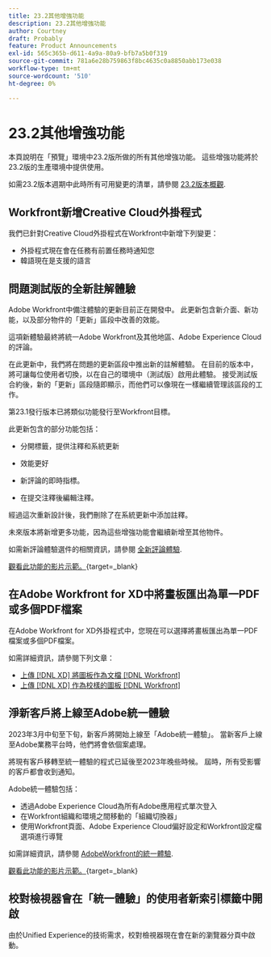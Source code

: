```yaml
---
title: 23.2其他增強功能
description: 23.2其他增強功能
author: Courtney
draft: Probably
feature: Product Announcements
exl-id: 565c365b-d611-4a9a-80a9-bfb7a5b0f319
source-git-commit: 781a6e28b759863f8bc4635c0a8850abb173e038
workflow-type: tm+mt
source-wordcount: '510'
ht-degree: 0%

---
```


# 23.2其他增強功能

本頁說明在「預覽」環境中23.2版所做的所有其他增強功能。 這些增強功能將於23.2版的生產環境中提供使用。

如需23.2版本週期中此時所有可用變更的清單，請參閱 [23.2版本概觀](/help/quicksilver/product-announcements/product-releases/23.2-release-activity/23-2-release-overview.md).

## Workfront新增Creative Cloud外掛程式

我們已針對Creative Cloud外掛程式在Workfront中新增下列變更：

* 外掛程式現在會在任務有前置任務時通知您
* 韓語現在是支援的語言

## 問題測試版的全新註解體驗

Adobe Workfront中備注體驗的更新目前正在開發中。 此更新包含新介面、新功能，以及部分物件的「更新」區段中改善的效能。

這項新體驗最終將統一Adobe Workfront及其他地區、Adobe Experience Cloud的評論。

在此更新中，我們將在問題的更新區段中推出新的註解體驗。 在目前的版本中，將可讓每位使用者切換，以在自己的環境中（測試版）啟用此體驗。 接受測試版合約後，新的「更新」區段隨即顯示，而他們可以像現在一樣繼續管理該區段的工作。

第23.1發行版本已將類似功能發行至Workfront目標。

此更新包含的部分功能包括：

* 分開標籤，提供注釋和系統更新

* 效能更好

* 新評論的即時指標。

* 在提交注釋後編輯注釋。

經過這次重新設計後，我們刪除了在系統更新中添加註釋。

未來版本將新增更多功能，因為這些增強功能會繼續新增至其他物件。

如需新評論體驗選件的相關資訊，請參閱 [全新評論體驗](/help/quicksilver/workfront-basics/updating-work-items-and-viewing-updates/unified-commenting-experience.md).

[觀看此功能的影片示範。](https://video.tv.adobe.com/v/3416962/){target=_blank}

## 在Adobe Workfront for XD中將畫板匯出為單一PDF或多個PDF檔案

在Adobe Workfront for XD外掛程式中，您現在可以選擇將畫板匯出為單一PDF檔案或多個PDF檔案。

如需詳細資訊，請參閱下列文章：

* [上傳 [!DNL XD] 將圖板作為文檔 [!DNL Workfront]](/help/quicksilver/workfront-integrations-and-apps/adobe-workfront-for-creative-cloud/wf-adobe-xd-docs.md)
* [上傳 [!DNL XD] 作為校樣的圖板 [!DNL Workfront]](/help/quicksilver/workfront-integrations-and-apps/adobe-workfront-for-creative-cloud/wf-adobe-xd-proofs.md)

## 淨新客戶將上線至Adobe統一體驗

2023年3月中旬至下旬，新客戶將開始上線至「Adobe統一體驗」。 當新客戶上線至Adobe業務平台時，他們將會依個案處理。

將現有客戶移轉至統一體驗的程式已延後至2023年晚些時候。 屆時，所有受影響的客戶都會收到通知。

Adobe統一體驗包括：

* 透過Adobe Experience Cloud為所有Adobe應用程式單次登入
* 在Workfront組織和環境之間移動的「組織切換器」
* 使用Workfront頁面、Adobe Experience Cloud偏好設定和Workfront設定檔選項進行導覽

如需詳細資訊，請參閱 [AdobeWorkfront的統一體驗](/help/quicksilver/workfront-basics/navigate-workfront/workfront-navigation/adobe-unified-experience.md).

[觀看此功能的影片示範。](https://video.tv.adobe.com/v/3412388/){target=_blank}

## 校對檢視器會在「統一體驗」的使用者新索引標籤中開啟

由於Unified Experience的技術需求，校對檢視器現在會在新的瀏覽器分頁中啟動。
